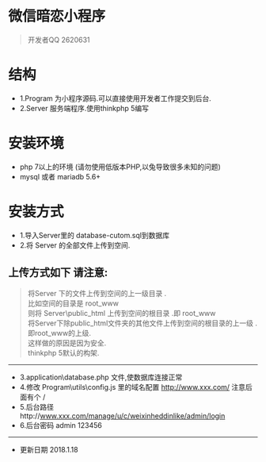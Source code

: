 # 微信暗恋小程序
> 开发者QQ 2620631
# 结构
* 1.Program 为小程序源码.可以直接使用开发者工作提交到后台.
* 2.Server 服务端程序.使用thinkphp 5编写
# 安装环境
* php 7以上的环境 (请勿使用低版本PHP,以兔导致很多未知的问题)
* mysql 或者 mariadb 5.6+
# 安装方式
* 1.导入Server里的 database-cutom.sql到数据库
* 2.将 Server 的全部文件上传到空间.
## 上传方式如下 请注意:
>将Server 下的文件上传到空间的上一级目录 . <br />
	比如空间的目录是 root_www <br />
	则将 Server\public_html 上传到空间的根目录 .即 root_www <br />
	将Server下除public_html文件夹的其他文件上传到空间的根目录的上一级 .即root_www的上级. <br />
	这样做的原因是因为安全. <br />
	thinkphp 5默认的构架. 
* * *
* 3.application\database.php 文件,使数据库连接正常
* 4.修改 Program\utils\config.js 里的域名配置 http://www.xxx.com/ 注意后面有个 /
* 5.后台路径http://www.xxx.com/manage/u/c/weixinheddinlike/admin/login 
* 6.后台密码 admin 123456
* * *
- 更新日期 2018.1.18


